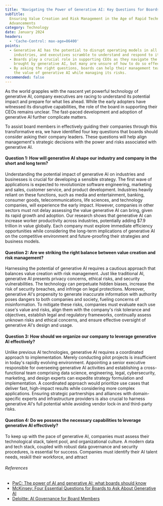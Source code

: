 ```yaml
---
title: 'Navigating the Power of Generative AI: Key Questions for Boards'
subTitle:
  Ensuring Value Creation and Risk Management in the Age of Rapid Technological
  Advancements
category: Technology
date: January 2024
headers:
  - 'Cache-Control: max-age=86400'
points:
  - Generative AI has the potential to disrupt operating models in all
    industries, and executives scramble to understand and respond to its power.
  - Boards play a crucial role in supporting CEOs as they navigate the changes
    brought by generative AI, but many are unsure of how to do so effectively.
  - By asking the right questions, boards can help their management teams unlock
    the value of generative AI while managing its risks.
recommended: false
---
```


As the world grapples with the nascent yet powerful technology of generative AI,
company executives are racing to understand its potential impact and prepare for
what lies ahead. While the early adopters have witnessed its disruptive
capabilities, the role of the board in supporting their CEOs remains unclear.
The fast-paced development and adoption of generative AI further complicate
matters.

To assist board members in effectively guiding their companies through this
transformative era, we have identified four key questions that boards should
consider asking their company leaders. These questions will help align
management's strategic decisions with the power and risks associated with
generative AI.

#### Question 1: How will generative AI shape our industry and company in the short and long term?

Understanding the potential impact of generative AI on industries and businesses
is crucial for developing a sensible strategy. The first wave of applications is
expected to revolutionize software engineering, marketing and sales, customer
service, and product development. Industries heavily reliant on these functions,
such as media and entertainment, banking, consumer goods, telecommunications,
life sciences, and technology companies, will experience the early impact.
However, companies in other sectors must not delay assessing the value
generative AI can bring, given its rapid growth and adoption. Our research shows
that generative AI can increase worker productivity across industries,
potentially adding $7.9 trillion in value globally. Each company must explore
immediate efficiency opportunities while considering the long-term implications
of generative AI on the competitive environment and future-proofing their
strategies and business models.

#### Question 2: Are we striking the right balance between value creation and risk management?

Harnessing the potential of generative AI requires a cautious approach that
balances value creation with risk management. Just like traditional AI,
generative AI presents privacy concerns, ethical risks, and security
vulnerabilities. The technology can perpetuate hidden biases, increase the risk
of security breaches, and infringe on legal protections. Moreover, generative
AI's propensity to generate inaccurate information with authority poses dangers
to both companies and society, fueling concerns of misinformation. To mitigate
these risks, companies must evaluate each use case's value and risks, align them
with the company's risk tolerance and objectives, establish legal and regulatory
frameworks, continually assess unknown risks and ethical concerns, and ensure
effective oversight of generative AI's design and usage.

#### Question 3: How should we organize our company to leverage generative AI effectively?

Unlike previous AI technologies, generative AI requires a coordinated approach
to implementation. Merely conducting pilot projects is insufficient in today's
rapidly evolving environment. Appointing a senior executive responsible for
overseeing generative AI activities and establishing a cross-functional team
comprising data science, engineering, legal, cybersecurity, marketing, and
design experts can expedite strategy formulation and implementation. A
coordinated approach would prioritize use cases that deliver fast, high-impact
results while considering more complex applications. Ensuring strategic
partnerships and alliances with domain-specific experts and infrastructure
providers is also crucial to harness generative AI's full potential while
avoiding vendor lock-in and third-party risks.

#### Question 4: Do we possess the necessary capabilities to leverage generative AI effectively?

To keep up with the pace of generative AI, companies must assess their
technological stack, talent pool, and organizational culture. A modern data and
tech stack, coupled with robust data governance and security procedures, is
essential for success. Companies must identify their AI talent needs, reskill
their workforce, and attract

###### References

- [PwC: The power of AI and generative AI: what boards should know](https://www.pwc.com/us/en/services/governance-insights-center/library/ai-governance-and-boards.html)
- [McKinsey: Four Essential Questions for Boards to Ask About Generative AI](https://www.mckinsey.com/capabilities/quantumblack/our-insights/four-essential-questions-for-boards-to-ask-about-generative-ai)
- [Deloitte: AI Governance for Board Members](https://www2.deloitte.com/us/en/pages/consulting/articles/generative-ai-governance-risk-management.html)
